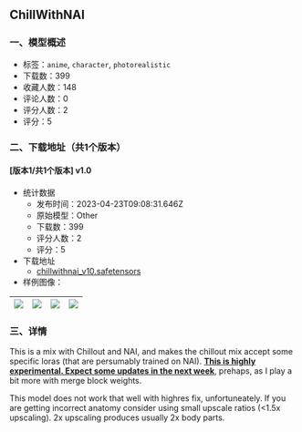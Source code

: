 ## ChillWithNAI
### 一、模型概述

- 标签：`anime`, `character`, `photorealistic`
- 下载数：399
- 收藏人数：148
- 评论人数：0
- 评分人数：2
- 评分：5

### 二、下载地址（共1个版本）

#### [版本1/共1个版本] v1.0

- 统计数据
  - 发布时间：2023-04-23T09:08:31.646Z
  - 原始模型：Other
  - 下载数：399
  - 评分人数：2
  - 评分：5
- 下载地址
  - [chillwithnai_v10.safetensors](https://civitai.com/api/download/models/51808)
- 样例图像：

| <img src="https://image.civitai.com/xG1nkqKTMzGDvpLrqFT7WA/eaf05d71-7f7f-47a5-2fea-a0c091353400/width=450/572497.jpeg" /> | <img src="https://image.civitai.com/xG1nkqKTMzGDvpLrqFT7WA/d45b8adc-74e3-4a87-dd43-6c1541a1bf00/width=450/572495.jpeg" /> | <img src="https://image.civitai.com/xG1nkqKTMzGDvpLrqFT7WA/cdc0fb76-7658-4626-c898-33c83801b100/width=450/572496.jpeg" /> | <img src="https://image.civitai.com/xG1nkqKTMzGDvpLrqFT7WA/adefb19e-c584-4950-b7b9-7024ce9d7a00/width=450/572499.jpeg" /> |
| ---- | ---- | ---- | ---- |


### 三、详情
<p>This is a mix with Chillout and NAI, and makes the chillout mix accept some specific loras (that are persumably trained on NAI). <strong><u>This is highly experimental. Expect some updates in the next week</u></strong>, prehaps, as I play a bit more with merge block weights.</p><p></p><p>This model does not work that well with highres fix, unfortuneately. If you are getting incorrect anatomy consider using small upscale ratios (&lt;1.5x upscaling). 2x upscaling produces usually 2x body parts.</p>